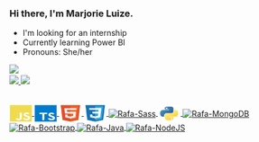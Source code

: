 ### Hi there, I'm Marjorie Luize.

- I'm looking for an internship
- Currently learning Power BI
- Pronouns: She/her

<div> 
  <a href="https://www.linkedin.com/in/marjorie-luize/" target="_blank"><img src="https://img.shields.io/badge/-LinkedIn-%230077B5?style=for-the-badge&logo=linkedin&logoColor=white" target="_blank"></a> 
</div>

<div style="display: inline_block">
  <a href="https://github.com/ariagrr">
  <img height="180m" src="https://github-readme-stats.vercel.app/api?username=ariagrr&show_icons=true&theme=dracula&include_all_commits=true&count_private=true"/>
  <img height="180m" src="https://github-readme-stats.vercel.app/api/top-langs/?username=joaovitordiasdasilva&layout=compact&langs_count=16&theme=dracula"/>
   <div style="display: inline_block"><br>
<div style="display: inline_block"><br>
  <img align="center" alt="Rafa-Js" height="30" width="40" src="https://raw.githubusercontent.com/devicons/devicon/master/icons/javascript/javascript-plain.svg">
  <img align="center" alt="Rafa-Ts" height="30" width="40" src="https://raw.githubusercontent.com/devicons/devicon/master/icons/typescript/typescript-plain.svg">
  <img align="center" alt="Rafa-HTML" height="30" width="40" src="https://raw.githubusercontent.com/devicons/devicon/master/icons/html5/html5-original.svg">
  <img align="center" alt="Rafa-CSS" height="30" width="40" src="https://raw.githubusercontent.com/devicons/devicon/master/icons/css3/css3-original.svg">
  <img align="center" alt="Rafa-Sass" height="30" width="40" src="https://cdn.jsdelivr.net/gh/devicons/devicon/icons/sass/sass-original.svg">
  <img align="center" alt="Rafa-Python" height="30" width="40" src="https://raw.githubusercontent.com/devicons/devicon/master/icons/python/python-original.svg">
  <img align="center" alt="Rafa-MongoDB" height="30" width="40" src="https://cdn.jsdelivr.net/gh/devicons/devicon/icons/mongodb/mongodb-original.svg">
  <img align="center" alt="Rafa-Bootstrap" height="30" width="40" src="https://cdn.jsdelivr.net/gh/devicons/devicon/icons/bootstrap/bootstrap-original.svg">
  <img align="center" alt="Rafa-Java" height="30" width="40" src="https://cdn.jsdelivr.net/gh/devicons/devicon/icons/java/java-original.svg"> 
  <img align="center" alt="Rafa-NodeJS" height="30" width="40" src="https://cdn.jsdelivr.net/gh/devicons/devicon/icons/nodejs/nodejs-original.svg">
</div>
